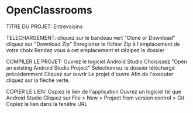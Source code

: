 # OpenClassrooms
TITRE DU PROJET: 
Entrevoisins

TELECHARGEMENT: 
cliquez sur le bandeau vert "Clone or Download"
cliquez sur "Download Zip"
Enregistrer le fichier Zip à l'emplacement de votre choix
Rendez vous  à cet emplacement  et dézipez le dossier 

COMPILER LE PROJET: 
Ouvrez le logiciel Android Studio
Choisissez "Open an existing  Android Studio Project"
Selectionnez le dossier  téléchargé précédemment
Cliquez sur ouvrir
Le projet d'ouvre 
Afin de l'executer cliquez sur la flèche verte.

COPIER LE LIEN:
Copiez le lien de l'application
Ouvrez un logiciel tel que Android Studio 
Cliquez sur File > New > Project from version control > Git 
Copiez le lien dans la fenêtre URL


